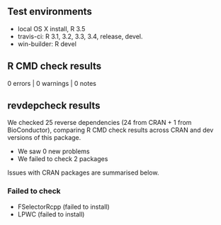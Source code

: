 ## Test environments
* local OS X install, R 3.5
* travis-ci: R 3.1, 3.2, 3.3, 3.4, release, devel.
* win-builder: R devel

## R CMD check results

0 errors | 0 warnings | 0 notes

## revdepcheck results

We checked 25 reverse dependencies (24 from CRAN + 1 from BioConductor), comparing R CMD check results across CRAN and dev versions of this package.

 * We saw 0 new problems
 * We failed to check 2 packages

Issues with CRAN packages are summarised below.

### Failed to check

* FSelectorRcpp (failed to install)
* LPWC (failed to install)
